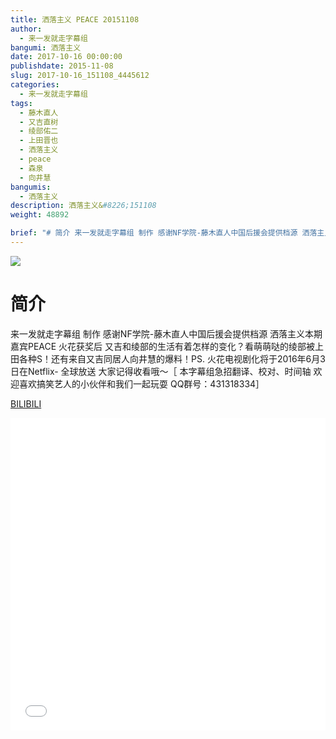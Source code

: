 ```yaml
---
title: 洒落主义 PEACE 20151108
author: 
  - 来一发就走字幕组
bangumi: 洒落主义
date: 2017-10-16 00:00:00
publishdate: 2015-11-08
slug: 2017-10-16_151108_4445612
categories: 
  - 来一发就走字幕组
tags: 
  - 藤木直人
  - 又吉直树
  - 绫部佑二
  - 上田晋也
  - 洒落主义
  - peace
  - 森泉
  - 向井慧
bangumis: 
  - 洒落主义
description: 洒落主义&#8226;151108
weight: 48892

brief: "# 简介 来一发就走字幕组 制作 感谢NF学院-藤木直人中国后援会提供档源 洒落主义本期嘉宾PEACE 火花获奖后 又吉和绫部的生活有着怎样的变化？看萌萌哒的绫部被上田各种S！还有来自又吉同居人向井慧的爆料！PS. 火花电视剧化将于2016年6月3日在Netflix- 全球放送 大家记得收看哦～［ 本字幕组急招翻译、校对、时间轴 欢迎喜欢搞笑艺人的小伙伴和我们一起玩耍 QQ群号：431318334］"
---
```


![](https://i.imgur.com/QgZ4Mec.jpg)

# 简介  
来一发就走字幕组 制作 感谢NF学院-藤木直人中国后援会提供档源  洒落主义本期嘉宾PEACE 火花获奖后 又吉和绫部的生活有着怎样的变化？看萌萌哒的绫部被上田各种S！还有来自又吉同居人向井慧的爆料！PS. 火花电视剧化将于2016年6月3日在Netflix- 全球放送 大家记得收看哦～［ 本字幕组急招翻译、校对、时间轴 欢迎喜欢搞笑艺人的小伙伴和我们一起玩耍 QQ群号：431318334］

  [BILIBILI](https://www.bilibili.com/video/av4445612/)


<div class="vcontainer">  <iframe class='video' src="//www.bilibili.com/blackboard/player.html?aid=4445612" width="100%" height="500" frameborder="0" allowfullscreen="allowfullscreen"></iframe></div>
